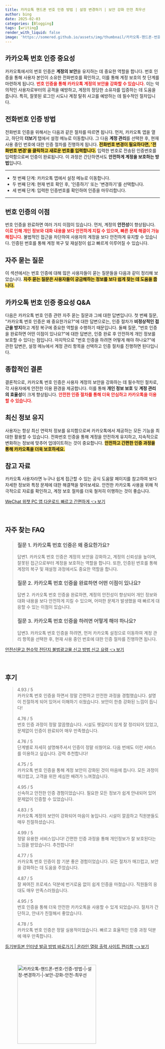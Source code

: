```yaml
---
title: 카카오톡 핸드폰 번호 인증 방법 | 설정 변경하기 | 보안 강화 안전 최우선
author: bing
date: 2025-02-03
categories: [Blogging]
tags: [writing]
render_with_liquid: false
image: 'https://somered.github.io/assets/img/thumbnail/카카오톡-핸드폰-번호-인증-방법-|-설정-변경하기-|-보안-강화-안전-최우선.webp'
---
```



<h2 id='카카오톡_번호_인증_중요성'>카카오톡 번호 인증 중요성</h2>

<p>카카오톡에서의 번호 인증은 <b>계정의 보안</b>을 유지하는 데 중요한 역할을 합니다. 번호 인증을 통해 사용자 본인이 소유한 전화번호를 확인하고, 이를 통해 계정 보호의 첫 단계를 마련하게 됩니다. <b><span style="color: #ee2323;">번호 인증을 통해 카카오톡 계정의 보안을 강화할 수 있습니다.</span></b> 이는 악의적인 사용자로부터의 공격을 예방하고, 계정의 정당한 소유자를 입증하는 데 도움을 줍니다. 특히, 잘못된 로그인 시도나 계정 탈취 사고를 예방하는 데 필수적인 절차입니다.</p>

<h2 id='전화번호_인증_방법'>전화번호 인증 방법</h2>

<p>전화번호 인증을 위해서는 다음과 같은 절차를 따르면 됩니다. 먼저, 카카오톡 앱을 열고, 하단의 <b>더보기</b> 탭에서 설정 메뉴로 이동합니다. 그 다음 <b>계정 관리</b>를 선택한 후, 현재 사용 중인 번호에 대한 인증 절차를 진행하게 됩니다. <b><span style="background-color: #ffe066;">전화번호 변경이 필요하다면, '전화번호 변경'을 클릭하고 새로운 번호를 입력합니다.</span></b> 입력한 번호로 전송된 인증번호를 입력함으로써 인증이 완료됩니다. 이 과정은 간단하면서도 <b>안전하게 계정을 보호하는 방법</b>입니다.</p>

<hr />

<ul>
    <li>첫 번째 단계: 카카오톡 앱에서 설정 메뉴로 이동합니다.</li>
    <li>두 번째 단계: 현재 번호 확인 후, '인증하기' 또는 '변경하기'를 선택합니다.</li>
    <li>세 번째 단계: 입력한 인증번호를 확인하여 인증을 마무리합니다.</li>
</ul>

<hr />

<h2 id='번호_인증의_이점'>번호 인증의 이점</h2>

<p>번호 인증을 완료하면 여러 가지 이점이 있습니다. 먼저, 계정의 <b>안전성</b>이 향상됩니다. <b><span style="color: #ee2323;">이로 인해 개인 정보와 대화 내용을 보다 안전하게 지킬 수 있으며, 빠른 문제 해결이 가능해집니다.</span></b> 불법적인 접근을 차단하여 사용자의 계정을 보다 안전하게 유지할 수 있습니다. 인증된 번호를 통해 계정 복구 및 재설정이 쉽고 빠르게 이루어질 수 있습니다.</p>

<h2 id='자주_묻는_질문'>자주 묻는 질문</h2>

<p>이 섹션에서는 번호 인증에 대해 많은 사용자들이 묻는 질문들을 다음과 같이 정리해 보았습니다. <b><span style="background-color: #ffe066;">자주 묻는 질문은 사용자들이 궁금해하는 정보를 보다 쉽게 찾는 데 도움을 줍니다.</span></b></p>

<h2 id='카카오톡_번호_인증_중요성_Q&A'>카카오톡 번호 인증 중요성 Q&A</h2>

<p>다음은 카카오톡 번호 인증 관련 자주 묻는 질문과 그에 대한 답변입니다. 첫 번째 질문, "카카오톡 번호 인증은 왜 중요한가요?"에 대한 답변으로는, 인증 절차가 <b>비정상적인 접근을 방지</b>하고 계정 복구에 중요한 역할을 수행하기 때문입니다. 둘째 질문, "번호 인증을 완료하면 어떤 이점이 있나요?"에 대한 답변은, 인증 완료 후 안전하게 개인 정보를 보호할 수 있다는 점입니다. 마지막으로 "번호 인증을 하려면 어떻게 해야 하나요?"에 관한 답변은, 설정 메뉴에서 계정 관리 항목을 선택하고 인증 절차를 진행하면 된다입니다.</p>

<h2 id='종합적인_결론'>종합적인 결론</h2>

<p>결론적으로, 카카오톡 번호 인증은 사용자 계정의 보안을 강화하는 데 필수적인 절차로, 각 사용자에게 안전한 이용 환경을 제공합니다. 이를 통해 <b>개인 정보 보호</b> 및 <b>계정 관리의 효율성</b>이 크게 향상됩니다. <b><span style="color: #ee2323;">안전한 인증 절차를 통해 더욱 안심하고 카카오톡을 이용할 수 있습니다.</span></b></p>

<h2 id='최신_정보_유지'>최신 정보 유지</h2>

<p>사용자는 항상 최신 연락처 정보를 유지함으로써 카카오톡에서 제공하는 모든 기능을 최대한 활용할 수 있습니다. 전화번호 인증을 통해 계정을 안전하게 유지하고, 지속적으로 변화하는 정보에 맞추어 업데이트하는 것이 중요합니다. <b><span style="background-color: #ffe066;">안전하고 간편한 인증 과정을 통해 카카오톡을 더욱 보호하세요.</span></b></p>

<h2 id='참고_자료'>참고 자료</h2>

<p>카카오톡 사용자라면 누구나 쉽게 접근할 수 있는 공식 도움말 페이지를 참고하여 보다 자세한 정보와 특정 문제에 대한 해결책을 찾아보세요. 안전한 카카오톡 사용을 위해 적극적으로 자료를 확인하고, 계정 보호 절차를 더욱 철저히 이행하는 것이 좋습니다.</p>


<p><a class="click-button" title="WeChat 위챗 PC 앱 다운로드 빠르고 간편하게" href="https://somered.github.io/posts/WeChat-%EC%9C%84%EC%B1%97-PC-%EC%95%B1-%EB%8B%A4%EC%9A%B4%EB%A1%9C%EB%93%9C-%EB%B9%A0%EB%A5%B4%EA%B3%A0-%EA%B0%84%ED%8E%B8%ED%95%98%EA%B2%8C/" rel="dofollow">WeChat 위챗 PC 앱 다운로드 빠르고 간편하게 👈 보기</a></p><br>
<h2 id='자주_찾는_FAQ'>자주 찾는 FAQ</h2>
<div itemscope="" itemtype="https://schema.org/FAQPage">
<blockquote>
<div itemscope="" itemprop="mainEntity" itemtype="https://schema.org/Question">
<h3 itemprop="name">질문 1. 카카오톡 번호 인증은 왜 중요한가요?</h3>
<div itemscope="" itemprop="acceptedAnswer" itemtype="https://schema.org/Answer">
<span itemprop="text">
<p>답변1. 카카오톡 번호 인증은 계정의 보안을 강화하고, 계정의 신뢰성을 높이며, 잘못된 접근으로부터 계정을 보호하는 역할을 합니다. 또한, 인증된 번호를 통해 계정의 복구 및 재설정 과정에서도 중요한 역할을 합니다.</p>
</span>
</div>
</div>
<div itemscope="" itemprop="mainEntity" itemtype="https://schema.org/Question">
<h3 itemprop="name">질문 2. 카카오톡 번호 인증을 완료하면 어떤 이점이 있나요?</h3>
<div itemscope="" itemprop="acceptedAnswer" itemtype="https://schema.org/Answer">
<span itemprop="text">
<p>답변 2. 카카오톡 번호 인증을 완료하면, 계정의 안전성이 향상되어 개인 정보와 대화 내용을 보다 안전하게 지킬 수 있으며, 어떠한 문제가 발생했을 때 빠르게 대응할 수 있는 이점이 있습니다.</p>
</span>
</div>
</div>
<div itemscope="" itemprop="mainEntity" itemtype="https://schema.org/Question">
<h3 itemprop="name">질문 3. 카카오톡 번호 인증을 하려면 어떻게 해야 하나요?</h3>
<div itemscope="" itemprop="acceptedAnswer" itemtype="https://schema.org/Answer">
<span itemprop="text">
<p>답변3. 카카오톡 번호 인증을 하려면, 먼저 카카오톡 설정으로 이동하여 계정 관리 항목을 선택한 후, 현재 사용 중인 번호에 대한 인증 절차를 진행하면 됩니다.</p>
</span>
</div>
</div>
</blockquote>
</div>
<p><a class="click-button" title="안전신문고 현수막 전단지 불법광고물 신고 방법 신고 요령" href="https://somered.github.io/posts/%EC%95%88%EC%A0%84%EC%8B%A0%EB%AC%B8%EA%B3%A0-%ED%98%84%EC%88%98%EB%A7%89-%EC%A0%84%EB%8B%A8%EC%A7%80-%EB%B6%88%EB%B2%95%EA%B4%91%EA%B3%A0%EB%AC%BC-%EC%8B%A0%EA%B3%A0-%EB%B0%A9%EB%B2%95-%EC%8B%A0%EA%B3%A0-%EC%9A%94%EB%A0%B9/" rel="dofollow">안전신문고 현수막 전단지 불법광고물 신고 방법 신고 요령 👈 보기</a></p><br>
<h2 id='후기'>후기</h2>
<div itemscope itemtype="https://schema.org/Product">
  <blockquote>
  <div itemprop="review" itemscope itemtype="https://schema.org/Review">
      <div itemprop="reviewRating" itemscope itemtype="https://schema.org/Rating"> <span itemprop="ratingValue">4.93</span> / <span itemprop="bestRating">5</span> </div>
      <span itemprop="reviewBody">카카오톡 번호 인증을 하면서 정말 간편하고 안전한 과정을 경험했습니다. 설명이 친절하게 되어 있어서 이해하기 쉬웠습니다. 보안이 한층 강화된 느낌이 듭니다!</span>
  </div>
  <br>
  <div itemprop="review" itemscope itemtype="https://schema.org/Review">
      <div itemprop="reviewRating" itemscope itemtype="https://schema.org/Rating"> <span itemprop="ratingValue">4.76</span> / <span itemprop="bestRating">5</span> </div>
      <span itemprop="reviewBody">번호 인증 과정이 정말 깔끔했습니다. 시설도 헷갈리지 않게 잘 정리되어 있었고, 문제없이 인증이 완료되어 매우 만족했습니다.</span>
  </div>
  <br>
  <div itemprop="review" itemscope itemtype="https://schema.org/Review">
      <div itemprop="reviewRating" itemscope itemtype="https://schema.org/Rating"> <span itemprop="ratingValue">4.76</span> / <span itemprop="bestRating">5</span> </div>
      <span itemprop="reviewBody">단계별로 자세히 설명해주셔서 인증이 정말 쉬웠어요. 다음 번에도 이런 서비스를 이용하고 싶습니다. 강력 추천합니다!</span>
  </div>
  <br>
  <div itemprop="review" itemscope itemtype="https://schema.org/Review">
      <div itemprop="reviewRating" itemscope itemtype="https://schema.org/Rating"> <span itemprop="ratingValue">4.75</span> / <span itemprop="bestRating">5</span> </div>
      <span itemprop="reviewBody">카카오톡 번호 인증을 통해 계정 보안이 강화된 것이 마음에 듭니다. 모든 과정이 매끄럽고, 고객을 위한 세심한 배려가 느껴졌습니다.</span>
  </div>
  <br>
  <div itemprop="review" itemscope itemtype="https://schema.org/Review">
      <div itemprop="reviewRating" itemscope itemtype="https://schema.org/Rating"> <span itemprop="ratingValue">4.95</span> / <span itemprop="bestRating">5</span> </div>
      <span itemprop="reviewBody">신속하고 안전한 인증 경험이었습니다. 필요한 모든 정보가 쉽게 안내되어 있어 문제없이 인증할 수 있었습니다.</span>
  </div>
  <br>
  <div itemprop="review" itemscope itemtype="https://schema.org/Review">
      <div itemprop="reviewRating" itemscope itemtype="https://schema.org/Rating"> <span itemprop="ratingValue">4.83</span> / <span itemprop="bestRating">5</span> </div>
      <span itemprop="reviewBody">카카오톡 계정의 보안이 강화되어 마음이 놓입니다. 시설이 깔끔하고 직원분들도 매우 친절하셨습니다.</span>
  </div>
  <br>
  <div itemprop="review" itemscope itemtype="https://schema.org/Review">
      <div itemprop="reviewRating" itemscope itemtype="https://schema.org/Rating"> <span itemprop="ratingValue">4.99</span> / <span itemprop="bestRating">5</span> </div>
      <span itemprop="reviewBody">정말 유용한 서비스입니다! 간편한 인증 과정을 통해 개인정보가 잘 보호된다는 느낌을 받았습니다. 추천합니다!</span>
  </div>
  <br>
  <div itemprop="review" itemscope itemtype="https://schema.org/Review">
      <div itemprop="reviewRating" itemscope itemtype="https://schema.org/Rating"> <span itemprop="ratingValue">4.77</span> / <span itemprop="bestRating">5</span> </div>
      <span itemprop="reviewBody">카카오톡 번호 인증이 참 기분 좋은 경험이었습니다. 모든 절차가 매끄럽고, 보안을 강화하는 데 도움을 주었습니다.</span>
  </div>
  <br>
  <div itemprop="review" itemscope itemtype="https://schema.org/Review">
      <div itemprop="reviewRating" itemscope itemtype="https://schema.org/Rating"> <span itemprop="ratingValue">4.87</span> / <span itemprop="bestRating">5</span> </div>
      <span itemprop="reviewBody">잘 짜여진 프로세스 덕분에 번거로움 없이 쉽게 인증을 마쳤습니다. 직원들의 응대도 매우 만족스러웠습니다.</span>
  </div>
  <br>
  <div itemprop="review" itemscope itemtype="https://schema.org/Review">
      <div itemprop="reviewRating" itemscope itemtype="https://schema.org/Rating"> <span itemprop="ratingValue">4.95</span> / <span itemprop="bestRating">5</span> </div>
      <span itemprop="reviewBody">번호 인증을 통해 더욱 안전한 카카오톡을 사용할 수 있게 되었습니다. 절차가 간단하고, 안내가 친절해서 좋았습니다.</span>
  </div>
  <br>
  <div itemprop="review" itemscope itemtype="https://schema.org/Review">
      <div itemprop="reviewRating" itemscope itemtype="https://schema.org/Rating"> <span itemprop="ratingValue">4.78</span> / <span itemprop="bestRating">5</span> </div>
      <span itemprop="reviewBody">카카오톡 번호 인증은 정말 실용적이었습니다. 빠르고 효율적인 인증 과정 덕분에 매우 만족합니다.</span>
  </div>
  </blockquote>
</div>
<p><a class="click-button" title="등기부등본 인터넷 발급 방법 바로가기 | 온라인 열람 출력 사이트 편리함" href="https://somered.github.io/posts/%EB%93%B1%EA%B8%B0%EB%B6%80%EB%93%B1%EB%B3%B8-%EC%9D%B8%ED%84%B0%EB%84%B7-%EB%B0%9C%EA%B8%89-%EB%B0%A9%EB%B2%95-%EB%B0%94%EB%A1%9C%EA%B0%80%EA%B8%B0-%EC%98%A8%EB%9D%BC%EC%9D%B8-%EC%97%B4%EB%9E%8C-%EC%B6%9C%EB%A0%A5-%EC%82%AC%EC%9D%B4%ED%8A%B8-%ED%8E%B8%EB%A6%AC%ED%95%A8/" rel="dofollow">등기부등본 인터넷 발급 방법 바로가기 | 온라인 열람 출력 사이트 편리함 👈 보기</a></p><br>
<figure class="image"><img src="https://somered.github.io/assets/img/thumbnail/카카오톡-핸드폰-번호-인증-방법-|-설정-변경하기-|-보안-강화-안전-최우선.webp" alt="카카오톡-핸드폰-번호-인증-방법-|-설정-변경하기-|-보안-강화-안전-최우선" width="256" height="256"></figure>